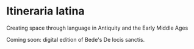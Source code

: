 # Itineraria latina
Creating space through language in Antiquity and the Early Middle Ages

Coming soon: digital edition of  Bede's De locis sanctis.
